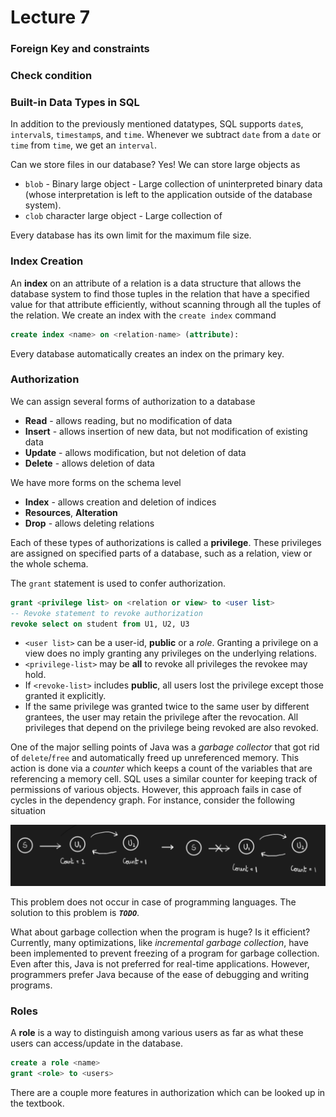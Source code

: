# Lecture 7

### Foreign Key and constraints

### Check condition

### Built-in Data Types in SQL

In addition to the previously mentioned datatypes, SQL supports `date`s, `interval`s, `timestamp`s, and `time`. Whenever we subtract `date` from a `date` or `time` from `time`, we get an `interval`.

Can we store files in our database? Yes! We can store large objects as 

- `blob` - Binary large object - Large collection of uninterpreted binary data (whose interpretation is left to the application outside of the database system).
- `clob` character large object - Large collection of

Every database has its own limit for the maximum file size.

### Index Creation

An **index** on an attribute of a relation is a data structure that allows the database system to find those tuples in the relation that have a specified value for that attribute efficiently, without scanning through all the tuples of the relation. We create an index with the `create index` command 

```sql
create index <name> on <relation-name> (attribute):
```

Every database automatically creates an index on the primary key.

### Authorization

We can assign several forms of authorization to a database

- **Read** - allows reading, but no modification of data
- **Insert** - allows insertion of new data, but not modification of existing data
- **Update** - allows modification, but not deletion of data
- **Delete** - allows deletion of data

We have more forms on the schema level

- **Index** - allows creation and deletion of indices 
- **Resources**, **Alteration**
- **Drop** - allows deleting relations

Each of these types of authorizations is called a **privilege**. These privileges are assigned on specified parts of a database, such as a relation, view or the whole schema. 

The `grant` statement is used to confer authorization.

```sql
grant <privilege list> on <relation or view> to <user list>
-- Revoke statement to revoke authorization
revoke select on student from U1, U2, U3
```

- `<user list>` can be a user-id, **public** or a *role*. Granting a privilege on a view does no imply granting any privileges on the underlying relations. 
- `<privilege-list>` may be **all** to revoke all privileges the revokee may hold.
- If `<revoke-list>` includes **public**, all users lost the privilege except those granted it explicitly. 
- If the same privilege was granted twice to the same user by different grantees, the user may retain the privilege after the revocation. All privileges that depend on the privilege being revoked are also revoked.

One of the major selling points of Java was a *garbage collector* that got rid of `delete`/`free` and automatically freed up unreferenced memory. This action is done via a *counter* which keeps a count of the variables that are referencing a memory cell. SQL uses a similar counter for keeping track of permissions of various objects. However, this approach fails in case of cycles in the dependency graph. For instance, consider the following situation

![image-20220117101819769](assets/image-20220117101819769.png)

This problem does not occur in case of programming languages. The solution to this problem is ***`TODO`***.

What about garbage collection when the program is huge? Is it efficient? Currently, many optimizations, like *incremental garbage collection*, have been implemented to prevent freezing of a program for garbage collection. Even after this, Java is not preferred for real-time applications. However, programmers prefer Java because of the ease of debugging and writing programs.

### Roles

A **role** is a way to distinguish among various users as far as what these users can access/update in the database. 

```sql
create a role <name>
grant <role> to <users>
```

There are a couple more features in authorization which can be looked up in the textbook.


